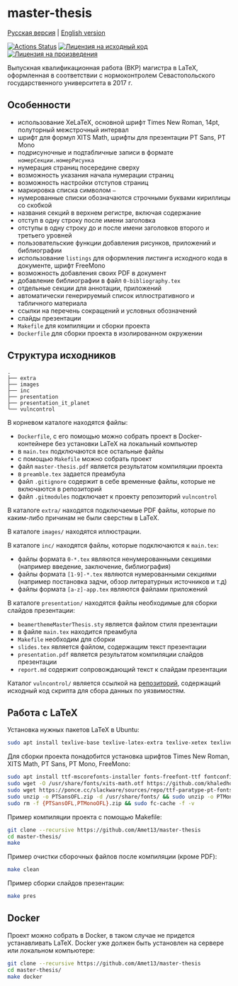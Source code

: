 # master-thesis

[Русская версия](README-ru.md) | [English version](README.md)

[![Actions Status](https://github.com/Amet13/master-thesis/workflows/master-thesis/badge.svg)](https://github.com/Amet13/master-thesis/actions)
[![Лицензия на исходный код](https://img.shields.io/badge/license-GNU_GPLv3-red.svg)](https://www.gnu.org/licenses/gpl-3.0.ru.html)
[![Лицензия на произведения](https://img.shields.io/badge/license-CC_BY--SA_4.0-blue.svg)](https://creativecommons.org/licenses/by-sa/4.0/deed.ru)

Выпускная квалификационная работа (ВКР) магистра в LaTeX, оформленная в соответствии с нормоконтролем Севастопольского государственного университета в 2017 г.

## Особенности

- использование XeLaTeX, основной шрифт Times New Roman, 14pt, полуторный межстрочный интервал
- шрифт для формул XITS Math, шрифты для презентации PT Sans, PT Mono
- подрисуночные и подтабличные записи в формате `номерСекции.номерРисунка`
- нумерация страниц посередине сверху
- возможность указания начала нумерации страниц
- возможность настройки отступов страниц
- маркировка списка символом `—`
- нумерованные списки обозначаются строчными буквами кириллицы со скобкой
- названия секций в верхнем регистре, включая содержание
- отступ в одну строку после имени заголовка
- отступы в одну строку до и после имени заголовков второго и третьего уровней
- пользовательские функции добавления рисунков, приложений и библиографии
- использование `listings` для оформления листинга исходного кода в документе, шрифт FreeMono
- возможность добавления своих PDF в документ
- добавление библиографии в файл `0-bibliography.tex`
- отдельные секции для аннотации, приложений
- автоматически генерируемый список иллюстративного и табличного материала
- ссылки на перечень сокращений и условных обозначений
- слайды презентации
- `Makefile` для компиляции и сборки проекта
- `Dockerfile` для сборки проекта в изолированном окружении

## Структура исходников

```
.
├── extra
├── images
├── inc
├── presentation
├── presentation_it_planet
└── vulncontrol
```

В корневом каталоге находятся файлы:

- `Dockerfile`, с его помощью можно собрать проект в Docker-контейнере без установки LaTeX на локальный компьютер
- в `main.tex` подключаются все остальные файлы
- с помощью `Makefile` можно собрать проект
- файл `master-thesis.pdf` является результатом компиляции проекта
- в `preamble.tex` задается преамбула
- файл `.gitignore` содержит в себе временные файлы, которые не включаются в репозиторий
- файл `.gitmodules` подключает к проекту репозиторий `vulncontrol`

В каталоге `extra/` находятся подключаемые PDF файлы, которые по каким-либо причинам не были сверстны в LaTeX.

В каталоге `images/` находятся иллюстрации.

В каталоге `inc/` находятся файлы, которые подключаются к `main.tex`:

- файлы формата `0-*.tex` являются ненумерованными секциями (например введение, заключение, библиография)
- файлы формата `[1-9]-*.tex` являются нумерованными секциями (например постановка задчи, обзор литературных источников и т.д)
- файлы формата `[a-z]-app.tex` являются файлами приложений

В каталоге `presentation/` находятся файлы необходимые для сборки слайдов презентации:

- `beamerthemeMasterThesis.sty` является файлом стиля презентации
- в файле `main.tex` находится преамбула
- `Makefile` необходим для сборки
- `slides.tex` является файлом, содержащим текст презентации
- `presentation.pdf` является результатом компиляции слайдов презентации
- `report.md` содержит сопровождающий текст к слайдам презентации

Каталог `vulncontrol/` является ссылкой на [репозиторий](https://github.com/Amet13/vulncontrol), содержащий исходный код скрипта для сбора данных по уязвимостям.

## Работа с LaTeX

Установка нужных пакетов LaTeX в Ubuntu:

```bash
sudo apt install texlive-base texlive-latex-extra texlive-xetex texlive-lang-cyrillic latexmk texlive-fonts-extra texlive-science texlive-latex-recommended
```

Для сборки проекта понадобится установка шрифтов Times New Roman, XITS Math, PT Sans, PT Mono, FreeMono:

```bash
sudo apt install ttf-mscorefonts-installer fonts-freefont-ttf fontconfig
sudo wget -O /usr/share/fonts/xits-math.otf https://github.com/khaledhosny/xits-math/raw/master/XITSMath-Regular.otf
sudo wget https://ponce.cc/slackware/sources/repo/ttf-paratype-pt-fonts/{PTSansOFL,PTMonoOFL}.zip
sudo unzip -o PTSansOFL.zip -d /usr/share/fonts/ && sudo unzip -o PTMonoOFL.zip -d /usr/share/fonts/
sudo rm -f {PTSansOFL,PTMonoOFL}.zip && sudo fc-cache -f -v
```

Пример компиляции проекта с помощью Makefile:

```bash
git clone --recursive https://github.com/Amet13/master-thesis
cd master-thesis/
make
```

Пример очистки сборочных файлов после компиляции (кроме PDF):

```bash
make clean
```

Пример сборки слайдов презентации:

```bash
make pres
```

## Docker

Проект можно собрать в Docker, в таком случае не придется устанавливать LaTeX.
Docker уже должен быть установлен на сервере или локальном компьютере:

```bash
git clone --recursive https://github.com/Amet13/master-thesis
cd master-thesis/
make docker
```
